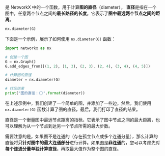 是 NetworkX 中的一个函数，用于计算**图的直径**（diameter）。
**直径**是指在一个图中，任意两个节点之间的**最长路径的长度**。它表示了**图中最远两个节点之间的距离**。
```python
nx.diameter(G)
```
下面是一个示例，展示了如何使用 `nx.diameter(G)` 函数：

```python
import networkx as nx

# 创建一个图
G = nx.Graph()
G.add_edges_from([(1, 2), (1, 3), (2, 3), (2, 4), (3, 4), (4, 5)])

# 计算图的直径
diameter = nx.diameter(G)

# 打印结果
print("图的直径：{}".format(diameter))
```

在上述示例中，我们创建了一个简单的图，并添加了一些边。然后，我们使用 `nx.diameter(G)` 函数计算了图的直径。最后，我们打印了直径的结果。

直径是一个衡量图中最远节点距离的指标。它表示了图中节点之间的最大距离，也可以理解为从一个节点到达另一个节点所需的最大步数。

需要注意的是，如果图不是连通的（存在孤立节点或多个连通分量），那么计算的直径将**只针对图中的最大连通部分**进行计算。如果图是**非连通**的，您可以考虑先对**每个连通分量单独计算直径**，再取最大值作为整个图的直径。